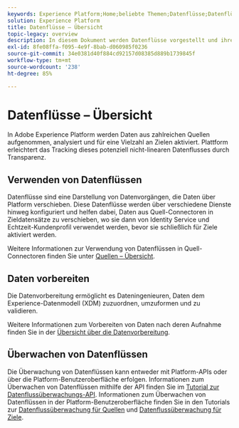 ```yaml
---
keywords: Experience Platform;Home;beliebte Themen;Datenflüsse;Datenflüsse;Daten;Überwachung;Datenflüsse überwachen;Datenflüsse überwachen;Überwachen;Überwachen von Datenflüssen;Überwachen von Datenflüssen;Fluss;Fluss-Service;
solution: Experience Platform
title: Datenflüsse – Übersicht
topic-legacy: overview
description: In diesem Dokument werden Datenflüsse vorgestellt und ihre Verwendung in Adobe Experience Platform erläutert.
exl-id: 8fe08ffa-f095-4e9f-8bab-d060985f0236
source-git-commit: 34e0381d40f884cd92157d08385d889b1739845f
workflow-type: tm+mt
source-wordcount: '238'
ht-degree: 85%

---
```


# Datenflüsse – Übersicht

In Adobe Experience Platform werden Daten aus zahlreichen Quellen aufgenommen, analysiert und für eine Vielzahl an Zielen aktiviert. Plattform erleichtert das Tracking dieses potenziell nicht-linearen Datenflusses durch Transparenz.

## Verwenden von Datenflüssen

Datenflüsse sind eine Darstellung von Datenvorgängen, die Daten über Platform verschieben. Diese Datenflüsse werden über verschiedene Dienste hinweg konfiguriert und helfen dabei, Daten aus Quell-Connectoren in Zieldatensätze zu verschieben, wo sie dann von Identity Service und Echtzeit-Kundenprofil verwendet werden, bevor sie schließlich für Ziele aktiviert werden.

Weitere Informationen zur Verwendung von Datenflüssen in Quell-Connectoren finden Sie unter [Quellen – Übersicht](../sources/home.md).

## Daten vorbereiten

Die Datenvorbereitung ermöglicht es Dateningenieuren, Daten dem Experience-Datenmodell (XDM) zuzuordnen, umzuformen und zu validieren.

Weitere Informationen zum Vorbereiten von Daten nach deren Aufnahme finden Sie in der [Übersicht über die Datenvorbereitung](../data-prep/home.md).

## Überwachen von Datenflüssen

Die Überwachung von Datenflüssen kann entweder mit Platform-APIs oder über die Platform-Benutzeroberfläche erfolgen. Informationen zum Überwachen von Datenflüssen mithilfe der API finden Sie im [Tutorial zur Datenflussüberwachungs-API](./api/monitor.md). Informationen zum Überwachen von Datenflüssen in der Platform-Benutzeroberfläche finden Sie in den Tutorials zur [Datenflussüberwachung für Quellen](./ui/monitor-sources.md) und [Datenflussüberwachung für Ziele](./ui/monitor-destinations.md).
